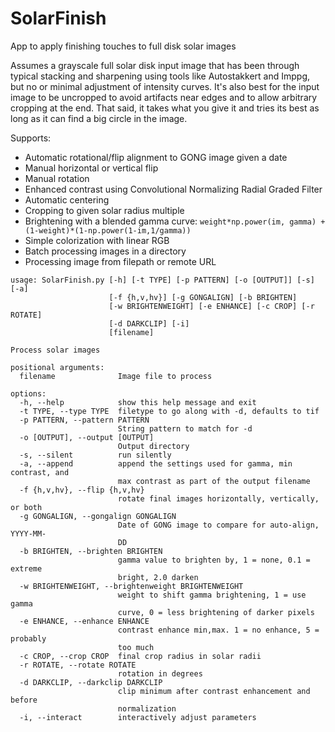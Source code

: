 # SolarFinish
App to apply finishing touches to full disk solar images

Assumes a grayscale full solar disk input image that has been through typical stacking and sharpening using tools like Autostakkert and Imppg, but no or minimal adjustment of intensity curves. It's also best for the input image to be uncropped to avoid artifacts near edges and to allow arbitrary cropping at the end. That said, it takes what you give it and tries its best as long as it can find a big circle in the image.

Supports:
- Automatic rotational/flip alignment to GONG image given a date
- Manual horizontal or vertical flip
- Manual rotation
- Enhanced contrast using Convolutional Normalizing Radial Graded Filter
- Automatic centering
- Cropping to given solar radius multiple
- Brightening with a blended gamma curve: `weight*np.power(im, gamma) + (1-weight)*(1-np.power(1-im,1/gamma))`
- Simple colorization with linear RGB
- Batch processing images in a directory
- Processing image from filepath or remote URL

```
usage: SolarFinish.py [-h] [-t TYPE] [-p PATTERN] [-o [OUTPUT]] [-s] [-a]
                      [-f {h,v,hv}] [-g GONGALIGN] [-b BRIGHTEN]
                      [-w BRIGHTENWEIGHT] [-e ENHANCE] [-c CROP] [-r ROTATE]
                      [-d DARKCLIP] [-i]
                      [filename]

Process solar images

positional arguments:
  filename              Image file to process

options:
  -h, --help            show this help message and exit
  -t TYPE, --type TYPE  filetype to go along with -d, defaults to tif
  -p PATTERN, --pattern PATTERN
                        String pattern to match for -d
  -o [OUTPUT], --output [OUTPUT]
                        Output directory
  -s, --silent          run silently
  -a, --append          append the settings used for gamma, min contrast, and
                        max contrast as part of the output filename
  -f {h,v,hv}, --flip {h,v,hv}
                        rotate final images horizontally, vertically, or both
  -g GONGALIGN, --gongalign GONGALIGN
                        Date of GONG image to compare for auto-align, YYYY-MM-
                        DD
  -b BRIGHTEN, --brighten BRIGHTEN
                        gamma value to brighten by, 1 = none, 0.1 = extreme
                        bright, 2.0 darken
  -w BRIGHTENWEIGHT, --brightenweight BRIGHTENWEIGHT
                        weight to shift gamma brightening, 1 = use gamma
                        curve, 0 = less brightening of darker pixels
  -e ENHANCE, --enhance ENHANCE
                        contrast enhance min,max. 1 = no enhance, 5 = probably
                        too much
  -c CROP, --crop CROP  final crop radius in solar radii
  -r ROTATE, --rotate ROTATE
                        rotation in degrees
  -d DARKCLIP, --darkclip DARKCLIP
                        clip minimum after contrast enhancement and before
                        normalization
  -i, --interact        interactively adjust parameters
```
